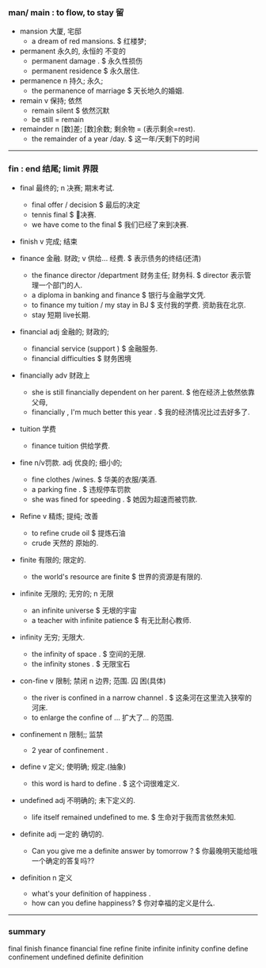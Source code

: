 ### man/ main  : to flow, to stay 留

* mansion    大厦, 宅邸
  * a dream of red mansions.
    $ 红楼梦; 
* permanent  永久的, 永恒的 不变的
  * permanent damage .
    $ 永久性损伤
  * permanent residence 
    $ 永久居住.
* permanence n 持久; 永久;
  * the permanence of marriage 
    $ 天长地久的婚姻.
* remain     v 保持; 依然
  * remain silent 
    $ 依然沉默
  * be still = remain 
* remainder  n [数]差; [数]余数; 剩余物 = (表示剩余=rest).
  * the remainder of a year /day.
    $ 这一年/天剩下的时间

---
### fin : end 结尾; limit 界限

* final     最终的; n 决赛; 期末考试.
  * final offer / decision  $ 最后的决定
  * tennis final    $ 🎾决赛.
  * we have come to the final  $ 我们已经了来到决赛.

* finish    v 完成; 结束
* finance   金融. 财政; v 供给... 经费.
    $ 表示债务的终结(还清)
  * the finance director /department 财务主任; 财务科.
    $ director 表示管理一个部门的人.
  * a diploma in banking and finance  $ 银行与金融学文凭.
  * to finance my tuition / my stay in BJ 
    $ 支付我的学费. 资助我在北京.
  * stay 短期  live长期.

* financial   adj 金融的; 财政的;
  * financial service (support ) $ 金融服务.
  * financial difficulties       $ 财务困境
 
* financially adv 财政上
  * she is still financially dependent on her parent.
    $ 他在经济上依然依靠父母,
  * financially , I'm much better this year .
    $ 我的经济情况比过去好多了.

* tuition   学费
  * finance tuition  供给学费.
* fine      n/v罚款. adj 优良的; 细小的;
  * fine clothes /wines.  $ 华美的衣服/美酒.
  * a parking fine .      $ 违规停车罚款
  * she was fined for speeding . $ 她因为超速而被罚款.
* Refine    v 精炼; 提纯; 改善
  * to refine crude oil  $ 提炼石油
  * crude 天然的 原始的.

* finite   有限的; 限定的.
  * the world's resource are finite 
    $ 世界的资源是有限的.
* infinite   无限的; 无穷的; n 无限
  * an infinite universe 
    $ 无垠的宇宙
  * a teacher with infinite patience 
    $ 有无比耐心教师.

* infinity   无穷; 无限大.
  * the infinity of space .
     $ 空间的无限.
  * the infinity stones .
     $ 无限宝石 
 
* con-fine   v 限制; 禁闭 n 边界; 范围.  囚 困(具体)
  * the river is confined in a narrow channel .
    $ 这条河在这里流入狭窄的河床.
  * to enlarge the confine of ... 扩大了... 的范围.
  
* confinement  n 限制;; 监禁
  * 2 year of confinement .

* define       v 定义; 使明确; 规定.(抽象)
  * this word is hard to define .
    $ 这个词很难定义.
* undefined    adj 不明确的; 未下定义的.
  * life itself remained undefined to me.
    $ 生命对于我而言依然未知.

* definite     adj  一定的 确切的.
  * Can you give me a definite answer by tomorrow ? 
    $ 你最晚明天能给哦一个确定的答复吗??
* definition    n 定义
  * what's your definition of happiness .
  * how can you define happiness? 
    $ 你对幸福的定义是什么.

-----
### summary 
final     finish  finance  financial fine    refine 
finite infinite infinity   confine define confinement 
undefined definite definition 
